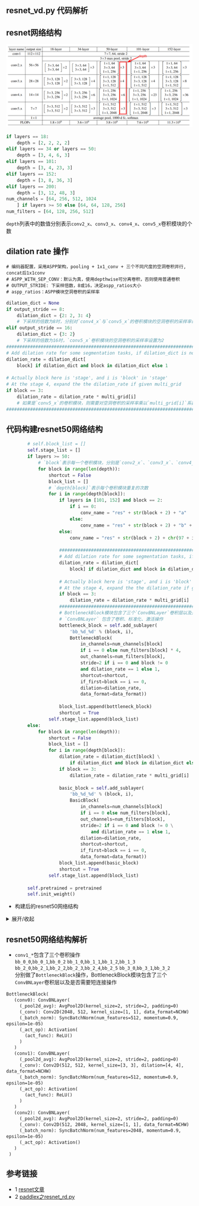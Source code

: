 ## resnet_vd.py 代码解析

## resnet网络结构
![](data/images/resnet_arch.png)
```python
if layers == 18:
    depth = [2, 2, 2, 2]
elif layers == 34 or layers == 50:
    depth = [3, 4, 6, 3]
elif layers == 101:
    depth = [3, 4, 23, 3]
elif layers == 152:
    depth = [3, 8, 36, 3]
elif layers == 200:
    depth = [3, 12, 48, 3]
num_channels = [64, 256, 512, 1024
    ] if layers >= 50 else [64, 64, 128, 256]
num_filters = [64, 128, 256, 512]
```
`depth`列表中的数值分别表示`conv2_x`、`conv3_x`、`conv4_x`、`conv5_x`卷积模块的个数

## dilation rate 操作
```text
# 编码器配置，采用ASPP架构，pooling + 1x1_conv + 三个不同尺度的空洞卷积并行, concat后1x1conv
# ASPP_WITH_SEP_CONV：默认为真，使用depthwise可分离卷积，否则使用普通卷积
# OUTPUT_STRIDE: 下采样倍数，8或16，决定aspp_ratios大小
# aspp_ratios：ASPP模块空洞卷积的采样率
```

```python
dilation_dict = None
if output_stride == 8:
    dilation_dict = {2: 2, 3: 4}
    # 下采样的倍数为8时，分别对`conv4_x`与`conv5_x`的卷积模块的空洞卷积的采样率设置为2和4
elif output_stride == 16:
    dilation_dict = {3: 2}
    # 下采样的倍数为16时，`conv5_x`卷积模块的空洞卷积的采样率设置为2
###############################################################################
# Add dilation rate for some segmentation tasks, if dilation_dict is not None.
dilation_rate = dilation_dict[
    block] if dilation_dict and block in dilation_dict else 1

# Actually block here is 'stage', and i is 'block' in 'stage'
# At the stage 4, expand the the dilation_rate if given multi_grid
if block == 3:
    dilation_rate = dilation_rate * multi_grid[i]
    # 如果是`conv5_x`的卷积模块，则需要对空洞卷积的采样率乘以`multi_grid[i]`系数
###############################################################################
```

## 代码构建resnet50网络结构
```python
        # self.block_list = []
        self.stage_list = []
        if layers >= 50:
            # `block`表示每一个卷积模块，分别是`conv2_x`、`conv3_x`、`conv4_x`、`conv5_x`卷积模块
            for block in range(len(depth)):
                shortcut = False
                block_list = []
                # `depth[block]`表示每个卷积模块重复的次数
                for i in range(depth[block]):
                    if layers in [101, 152] and block == 2:
                        if i == 0:
                            conv_name = "res" + str(block + 2) + "a"
                        else:
                            conv_name = "res" + str(block + 2) + "b" + str(i)
                    else:
                        conv_name = "res" + str(block + 2) + chr(97 + i)

                    ###############################################################################
                    # Add dilation rate for some segmentation tasks, if dilation_dict is not None.
                    dilation_rate = dilation_dict[
                        block] if dilation_dict and block in dilation_dict else 1

                    # Actually block here is 'stage', and i is 'block' in 'stage'
                    # At the stage 4, expand the the dilation_rate if given multi_grid
                    if block == 3:
                        dilation_rate = dilation_rate * multi_grid[i]
                    ###############################################################################
                    # BottleneckBlock模块包含了三个`ConvBNLayer`卷积层以及是否需要短连接操作
                    # `ConvBNLayer` 包含了卷积、标准化、激活操作
                    bottleneck_block = self.add_sublayer(
                        'bb_%d_%d' % (block, i),
                        BottleneckBlock(
                            in_channels=num_channels[block]
                            if i == 0 else num_filters[block] * 4,
                            out_channels=num_filters[block],
                            stride=2 if i == 0 and block != 0
                            and dilation_rate == 1 else 1,
                            shortcut=shortcut,
                            if_first=block == i == 0,
                            dilation=dilation_rate,
                            data_format=data_format))

                    block_list.append(bottleneck_block)
                    shortcut = True
                self.stage_list.append(block_list)
        else:
            for block in range(len(depth)):
                shortcut = False
                block_list = []
                for i in range(depth[block]):
                    dilation_rate = dilation_dict[block] \
                        if dilation_dict and block in dilation_dict else 1
                    if block == 3:
                        dilation_rate = dilation_rate * multi_grid[i]

                    basic_block = self.add_sublayer(
                        'bb_%d_%d' % (block, i),
                        BasicBlock(
                            in_channels=num_channels[block]
                            if i == 0 else num_filters[block],
                            out_channels=num_filters[block],
                            stride=2 if i == 0 and block != 0 \
                                and dilation_rate == 1 else 1,
                            dilation=dilation_rate,
                            shortcut=shortcut,
                            if_first=block == i == 0,
                            data_format=data_format))
                    block_list.append(basic_block)
                    shortcut = True
                self.stage_list.append(block_list)

        self.pretrained = pretrained
        self.init_weight()
```
* 构建后的resnet50网络结构

<details><summary>展开/收起</summary>
<pre><code>

ResNet_vd(
  (conv1_1): ConvBNLayer(
    (_pool2d_avg): AvgPool2D(kernel_size=2, stride=2, padding=0)
    (_conv): Conv2D(3, 32, kernel_size=[3, 3], stride=[2, 2], padding=1, data_format=NCHW)
    (_batch_norm): SyncBatchNorm(num_features=32, momentum=0.9, epsilon=1e-05)
    (_act_op): Activation(
      (act_func): ReLU()
    )
  )
  (conv1_2): ConvBNLayer(
    (_pool2d_avg): AvgPool2D(kernel_size=2, stride=2, padding=0)
    (_conv): Conv2D(32, 32, kernel_size=[3, 3], padding=1, data_format=NCHW)
    (_batch_norm): SyncBatchNorm(num_features=32, momentum=0.9, epsilon=1e-05)
    (_act_op): Activation(
      (act_func): ReLU()
    )
  )
  (conv1_3): ConvBNLayer(
    (_pool2d_avg): AvgPool2D(kernel_size=2, stride=2, padding=0)
    (_conv): Conv2D(32, 64, kernel_size=[3, 3], padding=1, data_format=NCHW)
    (_batch_norm): SyncBatchNorm(num_features=64, momentum=0.9, epsilon=1e-05)
    (_act_op): Activation(
      (act_func): ReLU()
    )
  )
  (pool2d_max): MaxPool2D(kernel_size=3, stride=2, padding=1)
  (bb_0_0): BottleneckBlock(
    (conv0): ConvBNLayer(
      (_pool2d_avg): AvgPool2D(kernel_size=2, stride=2, padding=0)
      (_conv): Conv2D(64, 64, kernel_size=[1, 1], data_format=NCHW)
      (_batch_norm): SyncBatchNorm(num_features=64, momentum=0.9, epsilon=1e-05)
      (_act_op): Activation(
        (act_func): ReLU()
      )
    )
    (conv1): ConvBNLayer(
      (_pool2d_avg): AvgPool2D(kernel_size=2, stride=2, padding=0)
      (_conv): Conv2D(64, 64, kernel_size=[3, 3], padding=1, data_format=NCHW)
      (_batch_norm): SyncBatchNorm(num_features=64, momentum=0.9, epsilon=1e-05)
      (_act_op): Activation(
        (act_func): ReLU()
      )
    )
    (conv2): ConvBNLayer(
      (_pool2d_avg): AvgPool2D(kernel_size=2, stride=2, padding=0)
      (_conv): Conv2D(64, 256, kernel_size=[1, 1], data_format=NCHW)
      (_batch_norm): SyncBatchNorm(num_features=256, momentum=0.9, epsilon=1e-05)
      (_act_op): Activation()
    )
    (short): ConvBNLayer(
      (_pool2d_avg): AvgPool2D(kernel_size=2, stride=2, padding=0)
      (_conv): Conv2D(64, 256, kernel_size=[1, 1], data_format=NCHW)
      (_batch_norm): SyncBatchNorm(num_features=256, momentum=0.9, epsilon=1e-05)
      (_act_op): Activation()
    )
  )
  (bb_0_1): BottleneckBlock(
    (conv0): ConvBNLayer(
      (_pool2d_avg): AvgPool2D(kernel_size=2, stride=2, padding=0)
      (_conv): Conv2D(256, 64, kernel_size=[1, 1], data_format=NCHW)
      (_batch_norm): SyncBatchNorm(num_features=64, momentum=0.9, epsilon=1e-05)
      (_act_op): Activation(
        (act_func): ReLU()
      )
    )
    (conv1): ConvBNLayer(
      (_pool2d_avg): AvgPool2D(kernel_size=2, stride=2, padding=0)
      (_conv): Conv2D(64, 64, kernel_size=[3, 3], padding=1, data_format=NCHW)
      (_batch_norm): SyncBatchNorm(num_features=64, momentum=0.9, epsilon=1e-05)
      (_act_op): Activation(
        (act_func): ReLU()
      )
    )
    (conv2): ConvBNLayer(
      (_pool2d_avg): AvgPool2D(kernel_size=2, stride=2, padding=0)
      (_conv): Conv2D(64, 256, kernel_size=[1, 1], data_format=NCHW)
      (_batch_norm): SyncBatchNorm(num_features=256, momentum=0.9, epsilon=1e-05)
      (_act_op): Activation()
    )
  )
  (bb_0_2): BottleneckBlock(
    (conv0): ConvBNLayer(
      (_pool2d_avg): AvgPool2D(kernel_size=2, stride=2, padding=0)
      (_conv): Conv2D(256, 64, kernel_size=[1, 1], data_format=NCHW)
      (_batch_norm): SyncBatchNorm(num_features=64, momentum=0.9, epsilon=1e-05)
      (_act_op): Activation(
        (act_func): ReLU()
      )
    )
    (conv1): ConvBNLayer(
      (_pool2d_avg): AvgPool2D(kernel_size=2, stride=2, padding=0)
      (_conv): Conv2D(64, 64, kernel_size=[3, 3], padding=1, data_format=NCHW)
      (_batch_norm): SyncBatchNorm(num_features=64, momentum=0.9, epsilon=1e-05)
      (_act_op): Activation(
        (act_func): ReLU()
      )
    )
    (conv2): ConvBNLayer(
      (_pool2d_avg): AvgPool2D(kernel_size=2, stride=2, padding=0)
      (_conv): Conv2D(64, 256, kernel_size=[1, 1], data_format=NCHW)
      (_batch_norm): SyncBatchNorm(num_features=256, momentum=0.9, epsilon=1e-05)
      (_act_op): Activation()
    )
  )
  (bb_1_0): BottleneckBlock(
    (conv0): ConvBNLayer(
      (_pool2d_avg): AvgPool2D(kernel_size=2, stride=2, padding=0)
      (_conv): Conv2D(256, 128, kernel_size=[1, 1], data_format=NCHW)
      (_batch_norm): SyncBatchNorm(num_features=128, momentum=0.9, epsilon=1e-05)
      (_act_op): Activation(
        (act_func): ReLU()
      )
    )
    (conv1): ConvBNLayer(
      (_pool2d_avg): AvgPool2D(kernel_size=2, stride=2, padding=0)
      (_conv): Conv2D(128, 128, kernel_size=[3, 3], stride=[2, 2], padding=1, data_format=NCHW)
      (_batch_norm): SyncBatchNorm(num_features=128, momentum=0.9, epsilon=1e-05)
      (_act_op): Activation(
        (act_func): ReLU()
      )
    )
    (conv2): ConvBNLayer(
      (_pool2d_avg): AvgPool2D(kernel_size=2, stride=2, padding=0)
      (_conv): Conv2D(128, 512, kernel_size=[1, 1], data_format=NCHW)
      (_batch_norm): SyncBatchNorm(num_features=512, momentum=0.9, epsilon=1e-05)
      (_act_op): Activation()
    )
    (short): ConvBNLayer(
      (_pool2d_avg): AvgPool2D(kernel_size=2, stride=2, padding=0)
      (_conv): Conv2D(256, 512, kernel_size=[1, 1], data_format=NCHW)
      (_batch_norm): SyncBatchNorm(num_features=512, momentum=0.9, epsilon=1e-05)
      (_act_op): Activation()
    )
  )
  (bb_1_1): BottleneckBlock(
    (conv0): ConvBNLayer(
      (_pool2d_avg): AvgPool2D(kernel_size=2, stride=2, padding=0)
      (_conv): Conv2D(512, 128, kernel_size=[1, 1], data_format=NCHW)
      (_batch_norm): SyncBatchNorm(num_features=128, momentum=0.9, epsilon=1e-05)
      (_act_op): Activation(
        (act_func): ReLU()
      )
    )
    (conv1): ConvBNLayer(
      (_pool2d_avg): AvgPool2D(kernel_size=2, stride=2, padding=0)
      (_conv): Conv2D(128, 128, kernel_size=[3, 3], padding=1, data_format=NCHW)
      (_batch_norm): SyncBatchNorm(num_features=128, momentum=0.9, epsilon=1e-05)
      (_act_op): Activation(
        (act_func): ReLU()
      )
    )
    (conv2): ConvBNLayer(
      (_pool2d_avg): AvgPool2D(kernel_size=2, stride=2, padding=0)
      (_conv): Conv2D(128, 512, kernel_size=[1, 1], data_format=NCHW)
      (_batch_norm): SyncBatchNorm(num_features=512, momentum=0.9, epsilon=1e-05)
      (_act_op): Activation()
    )
  )
  (bb_1_2): BottleneckBlock(
    (conv0): ConvBNLayer(
      (_pool2d_avg): AvgPool2D(kernel_size=2, stride=2, padding=0)
      (_conv): Conv2D(512, 128, kernel_size=[1, 1], data_format=NCHW)
      (_batch_norm): SyncBatchNorm(num_features=128, momentum=0.9, epsilon=1e-05)
      (_act_op): Activation(
        (act_func): ReLU()
      )
    )
    (conv1): ConvBNLayer(
      (_pool2d_avg): AvgPool2D(kernel_size=2, stride=2, padding=0)
      (_conv): Conv2D(128, 128, kernel_size=[3, 3], padding=1, data_format=NCHW)
      (_batch_norm): SyncBatchNorm(num_features=128, momentum=0.9, epsilon=1e-05)
      (_act_op): Activation(
        (act_func): ReLU()
      )
    )
    (conv2): ConvBNLayer(
      (_pool2d_avg): AvgPool2D(kernel_size=2, stride=2, padding=0)
      (_conv): Conv2D(128, 512, kernel_size=[1, 1], data_format=NCHW)
      (_batch_norm): SyncBatchNorm(num_features=512, momentum=0.9, epsilon=1e-05)
      (_act_op): Activation()
    )
  )
  (bb_1_3): BottleneckBlock(
    (conv0): ConvBNLayer(
      (_pool2d_avg): AvgPool2D(kernel_size=2, stride=2, padding=0)
      (_conv): Conv2D(512, 128, kernel_size=[1, 1], data_format=NCHW)
      (_batch_norm): SyncBatchNorm(num_features=128, momentum=0.9, epsilon=1e-05)
      (_act_op): Activation(
        (act_func): ReLU()
      )
    )
    (conv1): ConvBNLayer(
      (_pool2d_avg): AvgPool2D(kernel_size=2, stride=2, padding=0)
      (_conv): Conv2D(128, 128, kernel_size=[3, 3], padding=1, data_format=NCHW)
      (_batch_norm): SyncBatchNorm(num_features=128, momentum=0.9, epsilon=1e-05)
      (_act_op): Activation(
        (act_func): ReLU()
      )
    )
    (conv2): ConvBNLayer(
      (_pool2d_avg): AvgPool2D(kernel_size=2, stride=2, padding=0)
      (_conv): Conv2D(128, 512, kernel_size=[1, 1], data_format=NCHW)
      (_batch_norm): SyncBatchNorm(num_features=512, momentum=0.9, epsilon=1e-05)
      (_act_op): Activation()
    )
  )
  (bb_2_0): BottleneckBlock(
    (conv0): ConvBNLayer(
      (_pool2d_avg): AvgPool2D(kernel_size=2, stride=2, padding=0)
      (_conv): Conv2D(512, 256, kernel_size=[1, 1], data_format=NCHW)
      (_batch_norm): SyncBatchNorm(num_features=256, momentum=0.9, epsilon=1e-05)
      (_act_op): Activation(
        (act_func): ReLU()
      )
    )
    (conv1): ConvBNLayer(
      (_pool2d_avg): AvgPool2D(kernel_size=2, stride=2, padding=0)
      (_conv): Conv2D(256, 256, kernel_size=[3, 3], dilation=[2, 2], data_format=NCHW)
      (_batch_norm): SyncBatchNorm(num_features=256, momentum=0.9, epsilon=1e-05)
      (_act_op): Activation(
        (act_func): ReLU()
      )
    )
    (conv2): ConvBNLayer(
      (_pool2d_avg): AvgPool2D(kernel_size=2, stride=2, padding=0)
      (_conv): Conv2D(256, 1024, kernel_size=[1, 1], data_format=NCHW)
      (_batch_norm): SyncBatchNorm(num_features=1024, momentum=0.9, epsilon=1e-05)
      (_act_op): Activation()
    )
    (short): ConvBNLayer(
      (_pool2d_avg): AvgPool2D(kernel_size=2, stride=2, padding=0)
      (_conv): Conv2D(512, 1024, kernel_size=[1, 1], data_format=NCHW)
      (_batch_norm): SyncBatchNorm(num_features=1024, momentum=0.9, epsilon=1e-05)
      (_act_op): Activation()
    )
  )
  (bb_2_1): BottleneckBlock(
    (conv0): ConvBNLayer(
      (_pool2d_avg): AvgPool2D(kernel_size=2, stride=2, padding=0)
      (_conv): Conv2D(1024, 256, kernel_size=[1, 1], data_format=NCHW)
      (_batch_norm): SyncBatchNorm(num_features=256, momentum=0.9, epsilon=1e-05)
      (_act_op): Activation(
        (act_func): ReLU()
      )
    )
    (conv1): ConvBNLayer(
      (_pool2d_avg): AvgPool2D(kernel_size=2, stride=2, padding=0)
      (_conv): Conv2D(256, 256, kernel_size=[3, 3], dilation=[2, 2], data_format=NCHW)
      (_batch_norm): SyncBatchNorm(num_features=256, momentum=0.9, epsilon=1e-05)
      (_act_op): Activation(
        (act_func): ReLU()
      )
    )
    (conv2): ConvBNLayer(
      (_pool2d_avg): AvgPool2D(kernel_size=2, stride=2, padding=0)
      (_conv): Conv2D(256, 1024, kernel_size=[1, 1], data_format=NCHW)
      (_batch_norm): SyncBatchNorm(num_features=1024, momentum=0.9, epsilon=1e-05)
      (_act_op): Activation()
    )
  )
  (bb_2_2): BottleneckBlock(
    (conv0): ConvBNLayer(
      (_pool2d_avg): AvgPool2D(kernel_size=2, stride=2, padding=0)
      (_conv): Conv2D(1024, 256, kernel_size=[1, 1], data_format=NCHW)
      (_batch_norm): SyncBatchNorm(num_features=256, momentum=0.9, epsilon=1e-05)
      (_act_op): Activation(
        (act_func): ReLU()
      )
    )
    (conv1): ConvBNLayer(
      (_pool2d_avg): AvgPool2D(kernel_size=2, stride=2, padding=0)
      (_conv): Conv2D(256, 256, kernel_size=[3, 3], dilation=[2, 2], data_format=NCHW)
      (_batch_norm): SyncBatchNorm(num_features=256, momentum=0.9, epsilon=1e-05)
      (_act_op): Activation(
        (act_func): ReLU()
      )
    )
    (conv2): ConvBNLayer(
      (_pool2d_avg): AvgPool2D(kernel_size=2, stride=2, padding=0)
      (_conv): Conv2D(256, 1024, kernel_size=[1, 1], data_format=NCHW)
      (_batch_norm): SyncBatchNorm(num_features=1024, momentum=0.9, epsilon=1e-05)
      (_act_op): Activation()
    )
  )
  (bb_2_3): BottleneckBlock(
    (conv0): ConvBNLayer(
      (_pool2d_avg): AvgPool2D(kernel_size=2, stride=2, padding=0)
      (_conv): Conv2D(1024, 256, kernel_size=[1, 1], data_format=NCHW)
      (_batch_norm): SyncBatchNorm(num_features=256, momentum=0.9, epsilon=1e-05)
      (_act_op): Activation(
        (act_func): ReLU()
      )
    )
    (conv1): ConvBNLayer(
      (_pool2d_avg): AvgPool2D(kernel_size=2, stride=2, padding=0)
      (_conv): Conv2D(256, 256, kernel_size=[3, 3], dilation=[2, 2], data_format=NCHW)
      (_batch_norm): SyncBatchNorm(num_features=256, momentum=0.9, epsilon=1e-05)
      (_act_op): Activation(
        (act_func): ReLU()
      )
    )
    (conv2): ConvBNLayer(
      (_pool2d_avg): AvgPool2D(kernel_size=2, stride=2, padding=0)
      (_conv): Conv2D(256, 1024, kernel_size=[1, 1], data_format=NCHW)
      (_batch_norm): SyncBatchNorm(num_features=1024, momentum=0.9, epsilon=1e-05)
      (_act_op): Activation()
    )
  )
  (bb_2_4): BottleneckBlock(
    (conv0): ConvBNLayer(
      (_pool2d_avg): AvgPool2D(kernel_size=2, stride=2, padding=0)
      (_conv): Conv2D(1024, 256, kernel_size=[1, 1], data_format=NCHW)
      (_batch_norm): SyncBatchNorm(num_features=256, momentum=0.9, epsilon=1e-05)
      (_act_op): Activation(
        (act_func): ReLU()
      )
    )
    (conv1): ConvBNLayer(
      (_pool2d_avg): AvgPool2D(kernel_size=2, stride=2, padding=0)
      (_conv): Conv2D(256, 256, kernel_size=[3, 3], dilation=[2, 2], data_format=NCHW)
      (_batch_norm): SyncBatchNorm(num_features=256, momentum=0.9, epsilon=1e-05)
      (_act_op): Activation(
        (act_func): ReLU()
      )
    )
    (conv2): ConvBNLayer(
      (_pool2d_avg): AvgPool2D(kernel_size=2, stride=2, padding=0)
      (_conv): Conv2D(256, 1024, kernel_size=[1, 1], data_format=NCHW)
      (_batch_norm): SyncBatchNorm(num_features=1024, momentum=0.9, epsilon=1e-05)
      (_act_op): Activation()
    )
  )
  (bb_2_5): BottleneckBlock(
    (conv0): ConvBNLayer(
      (_pool2d_avg): AvgPool2D(kernel_size=2, stride=2, padding=0)
      (_conv): Conv2D(1024, 256, kernel_size=[1, 1], data_format=NCHW)
      (_batch_norm): SyncBatchNorm(num_features=256, momentum=0.9, epsilon=1e-05)
      (_act_op): Activation(
        (act_func): ReLU()
      )
    )
    (conv1): ConvBNLayer(
      (_pool2d_avg): AvgPool2D(kernel_size=2, stride=2, padding=0)
      (_conv): Conv2D(256, 256, kernel_size=[3, 3], dilation=[2, 2], data_format=NCHW)
      (_batch_norm): SyncBatchNorm(num_features=256, momentum=0.9, epsilon=1e-05)
      (_act_op): Activation(
        (act_func): ReLU()
      )
    )
    (conv2): ConvBNLayer(
      (_pool2d_avg): AvgPool2D(kernel_size=2, stride=2, padding=0)
      (_conv): Conv2D(256, 1024, kernel_size=[1, 1], data_format=NCHW)
      (_batch_norm): SyncBatchNorm(num_features=1024, momentum=0.9, epsilon=1e-05)
      (_act_op): Activation()
    )
  )
  (bb_3_0): BottleneckBlock(
    (conv0): ConvBNLayer(
      (_pool2d_avg): AvgPool2D(kernel_size=2, stride=2, padding=0)
      (_conv): Conv2D(1024, 512, kernel_size=[1, 1], data_format=NCHW)
      (_batch_norm): SyncBatchNorm(num_features=512, momentum=0.9, epsilon=1e-05)
      (_act_op): Activation(
        (act_func): ReLU()
      )
    )
    (conv1): ConvBNLayer(
      (_pool2d_avg): AvgPool2D(kernel_size=2, stride=2, padding=0)
      (_conv): Conv2D(512, 512, kernel_size=[3, 3], dilation=[4, 4], data_format=NCHW)
      (_batch_norm): SyncBatchNorm(num_features=512, momentum=0.9, epsilon=1e-05)
      (_act_op): Activation(
        (act_func): ReLU()
      )
    )
    (conv2): ConvBNLayer(
      (_pool2d_avg): AvgPool2D(kernel_size=2, stride=2, padding=0)
      (_conv): Conv2D(512, 2048, kernel_size=[1, 1], data_format=NCHW)
      (_batch_norm): SyncBatchNorm(num_features=2048, momentum=0.9, epsilon=1e-05)
      (_act_op): Activation()
    )
    (short): ConvBNLayer(
      (_pool2d_avg): AvgPool2D(kernel_size=2, stride=2, padding=0)
      (_conv): Conv2D(1024, 2048, kernel_size=[1, 1], data_format=NCHW)
      (_batch_norm): SyncBatchNorm(num_features=2048, momentum=0.9, epsilon=1e-05)
      (_act_op): Activation()
    )
  )
  (bb_3_1): BottleneckBlock(
    (conv0): ConvBNLayer(
      (_pool2d_avg): AvgPool2D(kernel_size=2, stride=2, padding=0)
      (_conv): Conv2D(2048, 512, kernel_size=[1, 1], data_format=NCHW)
      (_batch_norm): SyncBatchNorm(num_features=512, momentum=0.9, epsilon=1e-05)
      (_act_op): Activation(
        (act_func): ReLU()
      )
    )
    (conv1): ConvBNLayer(
      (_pool2d_avg): AvgPool2D(kernel_size=2, stride=2, padding=0)
      (_conv): Conv2D(512, 512, kernel_size=[3, 3], dilation=[4, 4], data_format=NCHW)
      (_batch_norm): SyncBatchNorm(num_features=512, momentum=0.9, epsilon=1e-05)
      (_act_op): Activation(
        (act_func): ReLU()
      )
    )
    (conv2): ConvBNLayer(
      (_pool2d_avg): AvgPool2D(kernel_size=2, stride=2, padding=0)
      (_conv): Conv2D(512, 2048, kernel_size=[1, 1], data_format=NCHW)
      (_batch_norm): SyncBatchNorm(num_features=2048, momentum=0.9, epsilon=1e-05)
      (_act_op): Activation()
    )
  )
  (bb_3_2): BottleneckBlock(
    (conv0): ConvBNLayer(
      (_pool2d_avg): AvgPool2D(kernel_size=2, stride=2, padding=0)
      (_conv): Conv2D(2048, 512, kernel_size=[1, 1], data_format=NCHW)
      (_batch_norm): SyncBatchNorm(num_features=512, momentum=0.9, epsilon=1e-05)
      (_act_op): Activation(
        (act_func): ReLU()
      )
    )
    (conv1): ConvBNLayer(
      (_pool2d_avg): AvgPool2D(kernel_size=2, stride=2, padding=0)
      (_conv): Conv2D(512, 512, kernel_size=[3, 3], dilation=[4, 4], data_format=NCHW)
      (_batch_norm): SyncBatchNorm(num_features=512, momentum=0.9, epsilon=1e-05)
      (_act_op): Activation(
        (act_func): ReLU()
      )
    )
    (conv2): ConvBNLayer(
      (_pool2d_avg): AvgPool2D(kernel_size=2, stride=2, padding=0)
      (_conv): Conv2D(512, 2048, kernel_size=[1, 1], data_format=NCHW)
      (_batch_norm): SyncBatchNorm(num_features=2048, momentum=0.9, epsilon=1e-05)
      (_act_op): Activation()
    )
  )
)
</code></pre>
</details>  

## resnet50网络结构解析
* `conv1_*`包含了三个卷积操作  
  `bb_0_0`,`bb_0_1`,`bb_0_2` 
  `bb_1_0`,`bb_1_1`,`bb_1_2`,`bb_1_3`
  `bb_2_0`,`bb_2_1`,`bb_2_2`,`bb_2_3`,`bb_2_4`,`bb_2_5`
  `bb_3_0`,`bb_3_1`,`bb_3_2`  
分别做了`BottleneckBlock`操作，BottleneckBlock模块包含了三个`ConvBNLayer`卷积层以及是否需要短连接操作
 ```text
BottleneckBlock(
    (conv0): ConvBNLayer(
      (_pool2d_avg): AvgPool2D(kernel_size=2, stride=2, padding=0)
      (_conv): Conv2D(2048, 512, kernel_size=[1, 1], data_format=NCHW)
      (_batch_norm): SyncBatchNorm(num_features=512, momentum=0.9, epsilon=1e-05)
      (_act_op): Activation(
        (act_func): ReLU()
      )
    )
    (conv1): ConvBNLayer(
      (_pool2d_avg): AvgPool2D(kernel_size=2, stride=2, padding=0)
      (_conv): Conv2D(512, 512, kernel_size=[3, 3], dilation=[4, 4], data_format=NCHW)
      (_batch_norm): SyncBatchNorm(num_features=512, momentum=0.9, epsilon=1e-05)
      (_act_op): Activation(
        (act_func): ReLU()
      )
    )
    (conv2): ConvBNLayer(
      (_pool2d_avg): AvgPool2D(kernel_size=2, stride=2, padding=0)
      (_conv): Conv2D(512, 2048, kernel_size=[1, 1], data_format=NCHW)
      (_batch_norm): SyncBatchNorm(num_features=2048, momentum=0.9, epsilon=1e-05)
      (_act_op): Activation()
    )
  )
``` 
## 参考链接
* 1 [resnet文章](https://arxiv.org/pdf/1512.03385.pdf)
* 2 [paddlex之resnet_rd.py](https://github.com/PaddlePaddle/PaddleX/blob/release/2.0.0/paddlex/paddleseg/models/backbones/resnet_vd.py)

